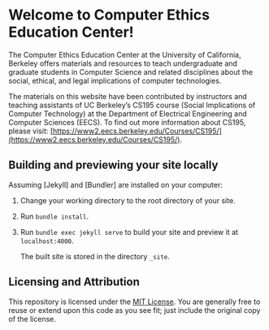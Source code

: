 # Welcome to Computer Ethics Education Center!

The Computer Ethics Education Center at the University of California, Berkeley offers materials and resources to teach undergraduate and graduate students in Computer Science and related disciplines about the social, ethical, and legal implications of computer technologies.

The materials on this website have been contributed by instructors and teaching assistants of UC Berkeley’s CS195 course (Social Implications of Computer Technology) at the Department of Electrical Engineering and Computer Sciences (EECS). To find out more information about CS195, please visit: [https://www2.eecs.berkeley.edu/Courses/CS195/](https://www2.eecs.berkeley.edu/Courses/CS195/).

## Building and previewing your site locally

Assuming [Jekyll] and [Bundler] are installed on your computer:

1.  Change your working directory to the root directory of your site.

2.  Run `bundle install`.

3.  Run `bundle exec jekyll serve` to build your site and preview it at `localhost:4000`.

    The built site is stored in the directory `_site`.

## Licensing and Attribution

This repository is licensed under the [MIT License](https://github.com/computer-ethics/computer-ethics.github.io/blob/main/LICENSE). You are generally free to reuse or extend upon this code as you see fit; just include the original copy of the license.

